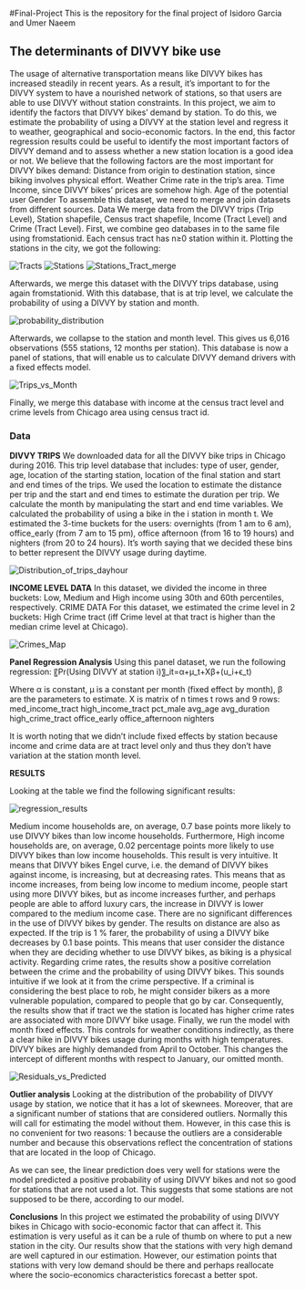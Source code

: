 #Final-Project
This is the repository for the final project of Isidoro Garcia and Umer Naeem 

## **The determinants of DIVVY bike use**

The usage of alternative transportation means like DIVVY bikes has increased steadily in recent years. As a result, it’s important to for the DIVVY system to have a nourished network of stations, so that users are able to use DIVVY without station constraints. In this project, we aim to identify the factors that DIVVY bikes’ demand by station. To do this, we estimate the probability of using a DIVVY at the station level and regress it to weather, geographical and socio-economic factors. In the end, this factor regression results could be useful to identify the most important factors of DIVVY demand and to assess whether a new station location is a good idea or not.
We believe that the following factors are the most important for DIVVY bikes demand: 
	Distance from origin to destination station, since biking involves physical effort. 
	Weather
	Crime rate in the trip’s area. 
	Time
	Income, since DIVVY bikes’ prices are somehow high. 
	Age of the potential user
	Gender
To assemble this dataset, we need to merge and join datasets from different sources. 
Data 
We merge data from the DIVVY trips (Trip Level), Station shapefile, Census tract shapefile, Income (Tract Level) and Crime (Tract Level). 
First, we combine geo databases in to the same file using fromstationid. Each census tract has n≥0 station within it. Plotting the stations in the city, we got the following: 

![Tracts](https://github.com/Isidoro90/Final-Project/edit/master/chicago_tract.png)
![Stations](https://github.com/Isidoro90/Final-Project/edit/master/divvy_stations.png)
![Stations_Tract_merge](https://github.com/Isidoro90/Final-Project/edit/master/stations_in_tracts.png)


Afterwards, we merge this dataset with the DIVVY trips database, using again fromstationid. With this database, that is at trip level, we calculate the probability of using a DIVVY by station and month. 

![probability_distribution](https://github.com/Isidoro90/Final-Project/edit/master/probability_histogram.png)


Afterwards, we collapse to the station and month level. This gives us 6,016 observations (555 stations, 12 months per station). This database is now a panel of stations, that will enable us to calculate DIVVY demand drivers with a fixed effects model. 

![Trips_vs_Month](https://github.com/Isidoro90/Final-Project/edit/master/scatter_prob_month.png)


Finally, we merge this database with income at the census tract level and crime levels from Chicago area using census tract id.

### **Data**
**DIVVY TRIPS**
We downloaded data for all the DIVVY bike trips in Chicago during 2016. This trip level database that includes: type of user, gender, age, location of the starting station, location of the final station and start and end times of the trips. 
	We used the location to estimate the distance per trip and the start and end times to estimate the duration per trip.
	We calculate the month by manipulating the start and end time variables. 
	We calculated the probability of using a bike in the i station in month t. 
	We estimated the 3-time buckets for the users: overnights (from 1 am to 6 am), office_early (from 7 am to 15 pm), office afternoon (from 16 to 19 hours) and nighters (from 20 to 24 hours). It’s worth saying that we decided these bins to better represent the DIVVY usage during daytime. 
 
![Distribution_of_trips_dayhour](https://github.com/Isidoro90/Final-Project/edit/master/start_time_graph.png)
 
**INCOME LEVEL DATA**
In this dataset, we divided the income in three buckets: Low, Medium and High income using 30th and 60th percentiles, respectively. 
CRIME DATA 
For this dataset, we estimated the crime level in 2 buckets: High Crime tract (iff Crime level at that tract is higher than the median crime level at Chicago). 

![Crimes_Map](https://github.com/Isidoro90/Final-Project/edit/master/chicago_crimes.png)

**Panel Regression Analysis**
Using this panel dataset, we run the following regression: 
〖Pr⁡(Using DIVVY at station i)〗_it=α+μ_t+Xβ+(u_i+ϵ_t)

Where α is constant, μ is a constant per month (fixed effect by month), β are the parameters to estimate. 
X is matrix of n times t rows and 9 rows: 
med_income_tract
high_income_tract
pct_male
avg_age
avg_duration
high_crime_tract
office_early
office_afternoon
nighters

It is worth noting that we didn’t include fixed effects by station because income and crime data are at tract level only and thus they don’t have variation at the station month level. 

**RESULTS**
 
Looking at the table we find the following significant results: 

![regression_results](https://github.com/Isidoro90/Final-Project/edit/master/regression_results.png)

Medium income households are, on average, 0.7 base points more likely to use DIVVY bikes than low income households. Furthermore, High income households are, on average, 0.02 percentage points more likely to use DIVVY bikes than low income households. This result is very intuitive. It means that DIVVY bikes Engel curve, i.e. the demand of DIVVY bikes against income, is increasing, but at decreasing rates. This means that as income increases, from being low income to medium income, people start using more DIVVY bikes, but as income increases further, and perhaps people are able to afford luxury cars, the increase in DIVVY is lower compared to the medium income case. 
There are no significant differences in the use of DIVVY bikes by gender. 
The results on distance are also as expected. If the trip is 1 % farer, the probability of using a DIVVY bike decreases by 0.1 base points. This means that user consider the distance when they are deciding whether to use DIVVY bikes, as biking is a physical activity. 
Regarding crime rates, the results show a positive correlation between the crime and the probability of using DIVVY bikes. This sounds intuitive if we look at it from the crime perspective. If a criminal is considering the best place to rob, he might consider bikers as a more vulnerable population, compared to people that go by car. Consequently, the results show that if tract we the station is located has higher crime rates are associated with more DIVVY bike usage. 
Finally, we run the model with month fixed effects. This controls for weather conditions indirectly, as there a clear hike in DIVVY bikes usage during months with high temperatures. DIVVY bikes are highly demanded from April to October. This changes the intercept of different months with respect to January, our omitted month. 

![Residuals_vs_Predicted](https://github.com/Isidoro90/Final-Project/edit/master/resid_fitt_graph.png)

**Outlier analysis** 
Looking at the distribution of the probability of DIVVY usage by station, we notice that it has a lot of skewnees. Moreover, that are a significant number of stations that are considered outliers. Normally this will call for estimating the model without them. However, in this case this is no convenient for two reasons: 1 because the outliers are a considerable number and because this observations reflect the concentration of stations that are located in the loop of Chicago. 
   
 
As we can see, the linear prediction does very well for stations were the model predicted a positive probability of using DIVVY bikes and not so good for stations that are not used a lot. This suggests that some stations are not supposed to be there, according to our model. 

**Conclusions**
In this project we estimated the probability of using DIVVY bikes in Chicago with socio-economic factor that can affect it. This estimation is very useful as it can be a rule of thumb on where to put a new station in the city. Our results show that the stations with very high demand are well captured in our estimation. However, our estimation points that stations with very low demand should be there and perhaps reallocate where the socio-economics characteristics forecast a better spot. 
